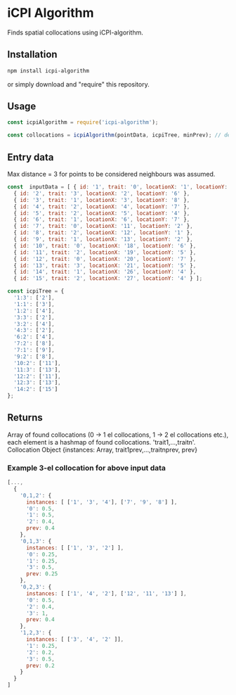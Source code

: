 # iCPI Algorithm

Finds spatial collocations using iCPI-algorithm.

## Installation

```bash
npm install icpi-algorithm
```

or simply download and "require" this repository.

## Usage

```js
const icpiAlgorithm = require('icpi-algorithm');

const collocations = icpiAlgorithm(pointData, icpiTree, minPrev); // default minPrev is 0

```

## Entry data

Max distance = 3 for points to be considered neighbours was assumed.
```js
const  inputData = [ { id: '1', trait: '0', locationX: '1', locationY: '7' },
  { id: '2', trait: '3', locationX: '2', locationY: '6' },
  { id: '3', trait: '1', locationX: '3', locationY: '8' },
  { id: '4', trait: '2', locationX: '4', locationY: '7' },
  { id: '5', trait: '2', locationX: '5', locationY: '4' },
  { id: '6', trait: '1', locationX: '6', locationY: '7' },
  { id: '7', trait: '0', locationX: '11', locationY: '2' },
  { id: '8', trait: '2', locationX: '12', locationY: '1' },
  { id: '9', trait: '1', locationX: '13', locationY: '2' },
  { id: '10', trait: '0', locationX: '18', locationY: '6' },
  { id: '11', trait: '2', locationX: '19', locationY: '5' },
  { id: '12', trait: '0', locationX: '20', locationY: '7' },
  { id: '13', trait: '3', locationX: '21', locationY: '5' },
  { id: '14', trait: '1', locationX: '26', locationY: '4' },
  { id: '15', trait: '2', locationX: '27', locationY: '4' } ];

const icpiTree = {
  '1:3': ['2'],
  '1:1': ['3'],
  '1:2': ['4'],
  '3:3': ['2'],
  '3:2': ['4'],
  '4:3': ['2'],
  '6:2': ['4'],
  '7:2': ['8'],
  '7:1': ['9'],
  '9:2': ['8'],
  '10:2': ['11'],
  '11:3': ['13'],
  '12:2': ['11'],
  '12:3': ['13'],
  '14:2': ['15']
};
```

## Returns

Array of found collocations (0 -> 1 el collocations, 1 -> 2 el collocations etc.),
each element is a hashmap of found collocations. 'trait1,...,traitn'.
Collocation Object {instances: Array, trait1prev,...,traitnprev, prev}

### Example 3-el collocation for above input data

```js
[...,
  {
    '0,1,2': {
      instances: [ ['1', '3', '4'], ['7', '9', '8'] ],
      '0': 0.5,
      '1': 0.5,
      '2': 0.4,
      prev: 0.4
    },
    '0,1,3': {
      instances: [ ['1', '3', '2'] ],
      '0': 0.25,
      '1': 0.25,
      '3': 0.5,
      prev: 0.25
    },
    '0,2,3': {
      instances: [ ['1', '4', '2'], ['12', '11', '13'] ],
      '0': 0.5,
      '2': 0.4,
      '3': 1,
      prev: 0.4
    },
    '1,2,3': {
      instances: [ ['3', '4', '2' ]],
      '1': 0.25,
      '2': 0.2,
      '3': 0.5,
      prev: 0.2
    }
  }
]
```
